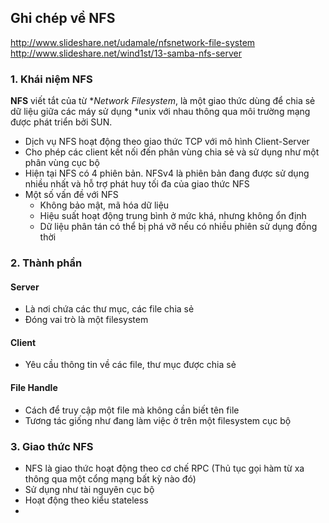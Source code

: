 ## Ghi chép về NFS
http://www.slideshare.net/udamale/nfsnetwork-file-system
http://www.slideshare.net/wind1st/13-samba-nfs-server

### 1. Khái niệm NFS

**NFS** viết tắt của từ **Network Filesystem*, là một giao thức dùng để chia sẻ dữ liệu giữa các máy sử dụng *unix với nhau thông qua môi trường mạng được phát triển bởi SUN.
- Dịch vụ NFS hoạt động theo giao thức TCP với mô hình Client-Server
- Cho phép các client kết nối đến phân vùng chia sẻ và sử dụng như một phân vùng cục bộ
- Hiện tại NFS có 4 phiên bản. NFSv4 là phiên bản đang được sử dụng nhiều nhất và hỗ trợ phát huy tối đa của giao thức NFS
- Một số vấn đề với NFS
	- Không bảo mật, mã hóa dữ liệu
	- Hiệu suất hoạt động trung bình ở mức khá, nhưng không ổn định
	- Dữ liệu phân tán có thể bị phá vỡ nếu có nhiều phiên sử dụng đồng thời
### 2. Thành phần

#### Server
- Là nơi chứa các thư mục, các file chia sẻ
- Đóng vai trò là một filesystem
#### Client
- Yêu cầu thông tin về các file, thư mục được chia sẻ
#### File Handle
- Cách để truy cập một file mà không cần biết tên file
- Tương tác giống như đang làm việc ở trên một filesystem cục bộ

### 3. Giao thức NFS

- NFS là giao thức hoạt động theo cơ chế RPC (Thủ tục gọi hàm từ xa thông qua một cổng mạng bất kỳ nào đó)
- Sử dụng như tài nguyên cục bộ
- Hoạt động theo kiểu stateless
- 




